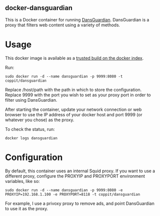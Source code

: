docker-dansguardian
-------------------

This is a Docker container for running [DansGuardian](http://dansguardian.org/). DansGuardian is a proxy that filters web content using a variety of methods.

Usage
=====

This docker image is available as a [trusted build on the docker index](https://hub.docker.com/r/coppit/dansguardian/).

Run:

`sudo docker run -d --name dansguardian -p 9999:8080 -t coppit/dansguardian`

Replace /host/path with the path in which to store the configuration. Replace 9999 with the port you wish to set as your proxy port in order to filter using DansGuardian.

After starting the container, update your network connection or web browser to use the IP address of your docker host and port 9999 (or whatever you chose) as the proxy.

To check the status, run:

`docker logs dansguardian`

Configuration
=============

By default, this container uses an internal Squid proxy. If you want to use a different proxy, configure the PROXYIP and PROXYPORT environment variables, like so:

`sudo docker run -d --name dansguardian -p 9999:8080 -e PROXYIP=192.168.1.100 -e PROXYPORT=8118 -t coppit/dansguardian`

For example, I use a privoxy proxy to remove ads, and point DansGuardian to use it as the proxy.
